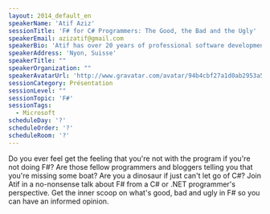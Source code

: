 ```yaml
---
layout: 2014_default_en
speakerName: 'Atif Aziz'
sessionTitle: 'F# for C# Programmers: The Good, the Bad and the Ugly'
speakerEmail: azizatif@gmail.com
speakerBio: 'Atif has over 20 years of professional software development experience on the Microsoft Windows platform & has been contributing open source libraries for nearly a decade.'
speakerAddress: 'Nyon, Suisse'
speakerTitle: ""
speakerOrganization: ""
speakerAvatarUrl: 'http://www.gravatar.com/avatar/94b4cbf27a1d0ab2953a548635f0ede6?size=200'
sessionCategory: Présentation
sessionLevel: ""
sessionTopic: 'F#'
sessionTags:
  - Microsoft
scheduleDay: '?'
scheduleOrder: '?'
scheduleRoom: '?'
---
```


Do you ever feel get the feeling that you're not with the program if you're not doing F#? Are those fellow programmers and bloggers telling you that you're missing some boat? Are you a dinosaur if just can't let go of C#? Join Atif in a no-nonsense talk about F# from a C# or .NET programmer's perspective. Get the inner scoop on what's good, bad and ugly in F# so you can have an informed opinion.
